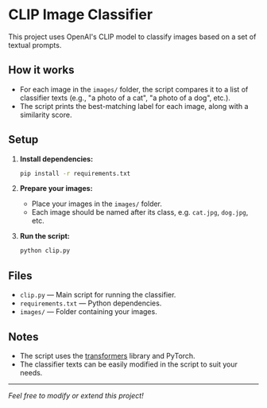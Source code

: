 # CLIP Image Classifier

This project uses OpenAI's CLIP model to classify images based on a set of textual prompts.

## How it works

- For each image in the `images/` folder, the script compares it to a list of classifier texts (e.g., "a photo of a cat", "a photo of a dog", etc.).
- The script prints the best-matching label for each image, along with a similarity score.

## Setup

1. **Install dependencies:**
   ```bash
   pip install -r requirements.txt
   ```

2. **Prepare your images:**
   - Place your images in the `images/` folder.
   - Each image should be named after its class, e.g. `cat.jpg`, `dog.jpg`, etc.

3. **Run the script:**
   ```bash
   python clip.py
   ```

## Files

- `clip.py` — Main script for running the classifier.
- `requirements.txt` — Python dependencies.
- `images/` — Folder containing your images.

## Notes

- The script uses the [transformers](https://huggingface.co/docs/transformers/index) library and PyTorch.
- The classifier texts can be easily modified in the script to suit your needs.

---

*Feel free to modify or extend this project!*